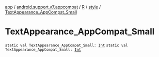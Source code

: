 [app](../../../index.md) / [android.support.v7.appcompat](../../index.md) / [R](../index.md) / [style](index.md) / [TextAppearance_AppCompat_Small](./-text-appearance_-app-compat_-small.md)

# TextAppearance_AppCompat_Small

`static val TextAppearance_AppCompat_Small: `[`Int`](https://kotlinlang.org/api/latest/jvm/stdlib/kotlin/-int/index.html)
`static val TextAppearance_AppCompat_Small: `[`Int`](https://kotlinlang.org/api/latest/jvm/stdlib/kotlin/-int/index.html)